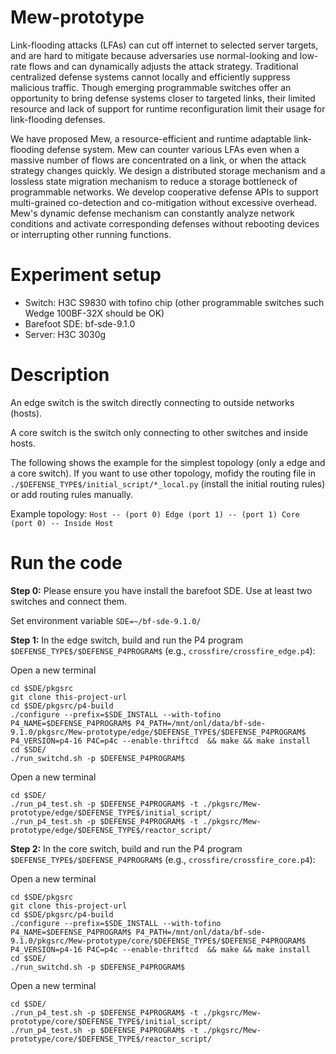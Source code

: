 # Mew-prototype
Link-flooding attacks (LFAs) can cut off internet to selected server targets, and are hard to mitigate because adversaries use normal-looking and low-rate flows and can dynamically adjusts the attack strategy. Traditional centralized defense systems cannot locally and efficiently suppress malicious traffic. Though emerging programmable switches offer an opportunity to bring defense systems closer to targeted links, their limited resource and lack of support for runtime reconfiguration limit their usage for link-flooding defenses. 

We have proposed Mew, a resource-efficient and runtime adaptable link-flooding defense system. Mew can counter various LFAs even when a massive number of flows are concentrated on a link, or when the attack strategy changes quickly. We design a distributed storage mechanism and a lossless state migration mechanism to reduce a storage bottleneck of programmable networks. We develop cooperative defense APIs to support multi-grained co-detection and co-mitigation without excessive overhead. Mew's dynamic defense mechanism can constantly analyze network conditions and activate corresponding defenses without rebooting devices or interrupting other running functions. 

# Experiment setup
- Switch: H3C S9830 with tofino chip (other programmable switches such Wedge 100BF-32X should be OK)
- Barefoot SDE: bf-sde-9.1.0
- Server: H3C 3030g
# Description
An edge switch is the switch directly connecting to outside networks (hosts). 

A core switch is the switch only connecting to other switches and inside hosts.

The following shows the example for the simplest topology (only a edge and a core switch). If you want to use other topology, mofidy the routing file in ```./$DEFENSE_TYPE$/initial_script/*_local.py``` (install the initial routing rules) or add routing rules manually.

Example topology:  ```Host -- (port 0) Edge (port 1) -- (port 1) Core (port 0) -- Inside Host ```

# Run the code
**Step 0:** Please ensure you have install the barefoot SDE. Use at least two switches and connect them.

Set environment variable ```SDE=~/bf-sde-9.1.0/```

**Step 1:** In the edge switch, build and run the P4 program ```$DEFENSE_TYPE$/$DEFENSE_P4PROGRAM$``` (e.g., ```crossfire/crossfire_edge.p4```):

Open a new terminal
```
cd $SDE/pkgsrc
git clone this-project-url
cd $SDE/pkgsrc/p4-build
./configure --prefix=$SDE_INSTALL --with-tofino P4_NAME=$DEFENSE_P4PROGRAM$ P4_PATH=/mnt/onl/data/bf-sde-9.1.0/pkgsrc/Mew-prototype/edge/$DEFENSE_TYPE$/$DEFENSE_P4PROGRAM$ P4_VERSION=p4-16 P4C=p4c --enable-thriftcd  && make && make install
cd $SDE/
./run_switchd.sh -p $DEFENSE_P4PROGRAM$
```

Open a new terminal
```
cd $SDE/
./run_p4_test.sh -p $DEFENSE_P4PROGRAM$ -t ./pkgsrc/Mew-prototype/edge/$DEFENSE_TYPE$/initial_script/
./run_p4_test.sh -p $DEFENSE_P4PROGRAM$ -t ./pkgsrc/Mew-prototype/edge/$DEFENSE_TYPE$/reactor_script/
```
**Step 2:** In the core switch, build and run the P4 program ```$DEFENSE_TYPE$/$DEFENSE_P4PROGRAM$``` (e.g., ```crossfire/crossfire_core.p4```):

Open a new terminal
```
cd $SDE/pkgsrc
git clone this-project-url
cd $SDE/pkgsrc/p4-build
./configure --prefix=$SDE_INSTALL --with-tofino P4_NAME=$DEFENSE_P4PROGRAM$ P4_PATH=/mnt/onl/data/bf-sde-9.1.0/pkgsrc/Mew-prototype/core/$DEFENSE_TYPE$/$DEFENSE_P4PROGRAM$ P4_VERSION=p4-16 P4C=p4c --enable-thriftcd  && make && make install
cd $SDE/
./run_switchd.sh -p $DEFENSE_P4PROGRAM$
```

Open a new terminal
```
cd $SDE/
./run_p4_test.sh -p $DEFENSE_P4PROGRAM$ -t ./pkgsrc/Mew-prototype/core/$DEFENSE_TYPE$/initial_script/
./run_p4_test.sh -p $DEFENSE_P4PROGRAM$ -t ./pkgsrc/Mew-prototype/core/$DEFENSE_TYPE$/reactor_script/
```
